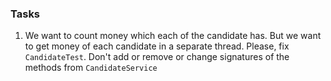 ### Tasks

1. We want to count money which each of the candidate has. But we want to get money of each candidate in a separate thread. Please, fix `CandidateTest`. Don't add or remove or change signatures of the methods from `CandidateService`